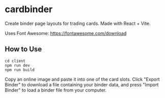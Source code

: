 # cardbinder

Create binder page layouts for trading cards. Made with React + Vite.

Uses Font Awesome: https://fontawesome.com/download

## How to Use

```
cd client
npm run dev
npm run build
```

Copy an online image and paste it into one of the card slots. Click "Export Binder" to download a file containing your binder data, and press "Import Binder" to load a binder file from your computer.